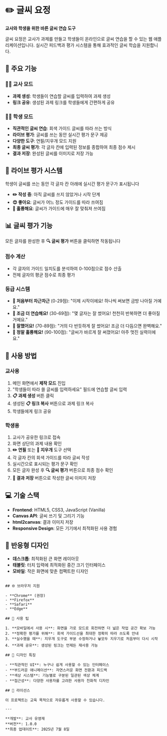 # ✏️ 글씨 요정

**교사와 학생을 위한 바른 글씨 연습 도구**

글씨 요정은 교사가 과제를 만들고 학생들이 온라인으로 글씨 연습을 할 수 있는 웹 애플리케이션입니다. 실시간 피드백과 평가 시스템을 통해 효과적인 글씨 학습을 지원합니다.

## 🌟 주요 기능

### 👩‍🏫 교사 모드
- **과제 생성**: 학생들이 연습할 글씨를 입력하여 과제 생성
- **링크 공유**: 생성된 과제 링크를 학생들에게 간편하게 공유

### 👨‍🎓 학생 모드
- **직관적인 글씨 연습**: 회색 가이드 글씨를 따라 쓰는 방식
- **라이브 평가**: 글씨를 쓰는 동안 실시간 평가 문구 제공
- **다양한 도구**: 연필/지우개 모드 지원
- **최종 글씨 평가**: 각 글자 칸에 입력된 정보를 종합하여 최종 점수 제시
- **결과 저장**: 완성된 글씨를 이미지로 저장 가능

## 🎯 라이브 평가 시스템

학생이 글씨를 쓰는 동안 각 글자 칸 아래에 실시간 평가 문구가 표시됩니다

- **✏️ 작성 중**: 아직 글씨를 쓰지 않았거나 시작 단계
- **😊 좋아요**: 글씨가 어느 정도 가이드를 따라 쓰여짐
- **💚 훌륭해요**: 글씨가 가이드에 매우 잘 맞춰져 쓰여짐

## 📊 글씨 평가 기능

모든 글자를 완성한 후 **🔍 글씨 평가** 버튼을 클릭하면 작동됩니다

### 점수 계산
- 각 글자의 가이드 일치도를 분석하여 0-100점으로 점수 산출
- 전체 글자의 평균 점수로 최종 평가

### 등급 시스템
- **🐾 처음부터 차근차근** (0-29점): "이제 시작이에요! 하나씩 써보면 금방 나아질 거예요."
- **🌱 조금 더 연습해요!** (30-69점): "몇 글자는 잘 썼어요! 천천히 반복하면 더 좋아질 거예요."
- **🌸 잘했어요!** (70-89점): "거의 다 반듯하게 잘 썼어요! 조금 더 다듬으면 완벽해요."
- **🌟 정말 훌륭해요!** (90-100점): "글씨가 바르게 잘 써졌어요! 아주 멋진 실력이에요."

## 🚀 사용 방법

### 교사용
1. 메인 화면에서 **제작 모드** 진입
2. "학생들이 따라 쓸 글씨를 입력하세요" 필드에 연습할 글씨 입력
3. **📋 과제 생성** 버튼 클릭
4. 생성된 **📋 링크 복사** 버튼으로 과제 링크 복사
5. 학생들에게 링크 공유

### 학생용
1. 교사가 공유한 링크로 접속
2. 화면 상단의 과제 내용 확인
3. **✏️ 연필** 또는 **🧽 지우개** 도구 선택
4. 각 글자 칸의 회색 가이드를 따라 글씨 작성
5. 실시간으로 표시되는 평가 문구 확인
6. 모든 글자 완성 후 **🔍 글씨 평가** 버튼으로 최종 점수 확인
7. **💾 결과 저장** 버튼으로 작성한 글씨 이미지 저장

## 💻 기술 스택

- **Frontend**: HTML5, CSS3, JavaScript (Vanilla)
- **Canvas API**: 글씨 쓰기 및 그리기 기능
- **html2canvas**: 결과 이미지 저장
- **Responsive Design**: 모든 기기에서 최적화된 사용 경험

## 📱 반응형 디자인

- **데스크톱**: 최적화된 큰 화면 레이아웃
- **태블릿**: 터치 입력에 최적화된 중간 크기 인터페이스
- **모바일**: 작은 화면에 맞춘 컴팩트한 디자인

```

## 🌐 브라우저 지원

- **Chrome** (권장)
- **Firefox**
- **Safari**
- **Edge**

## 📝 사용 팁

1. **모바일에서 사용 시**: 화면을 가로 모드로 회전하면 더 넓은 작업 공간 확보 가능
2. **정확한 평가를 위해**: 회색 가이드선을 최대한 정확히 따라 쓰도록 안내
3. **실수했을 때**: 지우개 도구로 부분 수정하거나 🗑️모두 지우기로 처음부터 다시 시작
4. **과제 공유**: 생성된 링크는 언제든 재사용 가능

## 🎨 디자인 특징

- **직관적인 UI**: 누구나 쉽게 사용할 수 있는 인터페이스
- **부드러운 애니메이션**: 자연스러운 화면 전환과 피드백
- **색상 시스템**: 기능별로 구분된 일관된 색상 체계
- **접근성**: 다양한 사용자를 고려한 사용자 친화적 디자인

## 📄 라이선스

이 프로젝트는 교육 목적으로 자유롭게 사용할 수 있습니다.

---

**개발**: 교사 유영재  
**버전**: 1.0.0  
**최종 업데이트**: 2025년 7월 8일